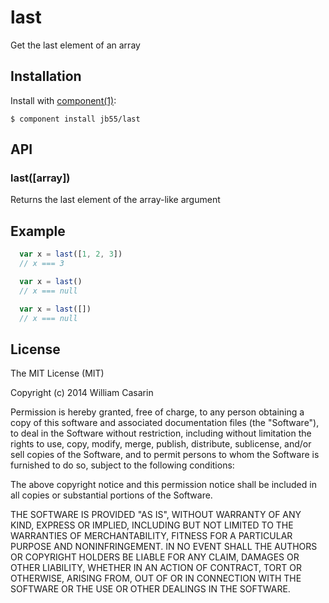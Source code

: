 
# last

  Get the last element of an array

## Installation

  Install with [component(1)](http://component.io):

    $ component install jb55/last

## API

### last([array])

Returns the last element of the array-like argument

## Example

```js
  var x = last([1, 2, 3])
  // x === 3

  var x = last()
  // x === null

  var x = last([])
  // x === null
```

## License

  The MIT License (MIT)

  Copyright (c) 2014 William Casarin

  Permission is hereby granted, free of charge, to any person obtaining a copy
  of this software and associated documentation files (the "Software"), to deal
  in the Software without restriction, including without limitation the rights
  to use, copy, modify, merge, publish, distribute, sublicense, and/or sell
  copies of the Software, and to permit persons to whom the Software is
  furnished to do so, subject to the following conditions:

  The above copyright notice and this permission notice shall be included in
  all copies or substantial portions of the Software.

  THE SOFTWARE IS PROVIDED "AS IS", WITHOUT WARRANTY OF ANY KIND, EXPRESS OR
  IMPLIED, INCLUDING BUT NOT LIMITED TO THE WARRANTIES OF MERCHANTABILITY,
  FITNESS FOR A PARTICULAR PURPOSE AND NONINFRINGEMENT. IN NO EVENT SHALL THE
  AUTHORS OR COPYRIGHT HOLDERS BE LIABLE FOR ANY CLAIM, DAMAGES OR OTHER
  LIABILITY, WHETHER IN AN ACTION OF CONTRACT, TORT OR OTHERWISE, ARISING FROM,
  OUT OF OR IN CONNECTION WITH THE SOFTWARE OR THE USE OR OTHER DEALINGS IN
  THE SOFTWARE.

